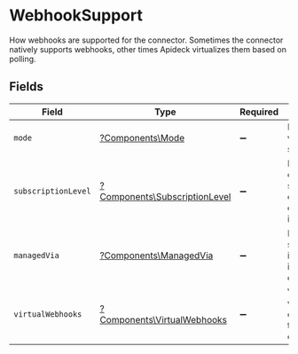 # WebhookSupport

How webhooks are supported for the connector. Sometimes the connector natively supports webhooks, other times Apideck virtualizes them based on polling.


## Fields

| Field                                                                         | Type                                                                          | Required                                                                      | Description                                                                   | Example                                                                       |
| ----------------------------------------------------------------------------- | ----------------------------------------------------------------------------- | ----------------------------------------------------------------------------- | ----------------------------------------------------------------------------- | ----------------------------------------------------------------------------- |
| `mode`                                                                        | [?Components\Mode](../../Models/Components/Mode.md)                           | :heavy_minus_sign:                                                            | Mode of the webhook support.                                                  | native                                                                        |
| `subscriptionLevel`                                                           | [?Components\SubscriptionLevel](../../Models/Components/SubscriptionLevel.md) | :heavy_minus_sign:                                                            | Received events are scoped to connection or across integration.               | integration                                                                   |
| `managedVia`                                                                  | [?Components\ManagedVia](../../Models/Components/ManagedVia.md)               | :heavy_minus_sign:                                                            | How the subscription is managed in the downstream.                            | api                                                                           |
| `virtualWebhooks`                                                             | [?Components\VirtualWebhooks](../../Models/Components/VirtualWebhooks.md)     | :heavy_minus_sign:                                                            | Virtual webhook config for the connector.                                     |                                                                               |